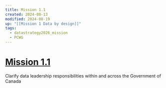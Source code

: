 ```yaml
---
title: Mission 1.1
created: 2024-08-13
modified: 2024-08-19
up: "[[Mission 1 Data by design]]"
tags:
  - datastrategy2026_mission
  - PCWG
---
```

# [Mission 1.1](Mission%201.1.md)
Clarify data leadership responsibilities within and across the Government of Canada


 